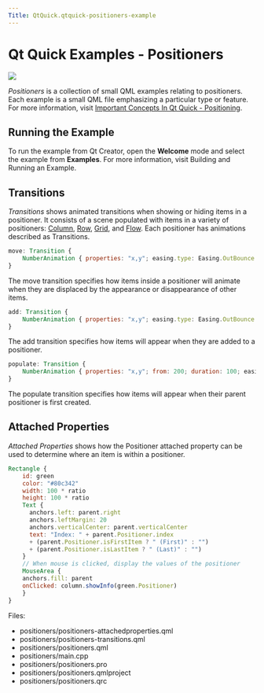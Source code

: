 ```yaml
---
Title: QtQuick.qtquick-positioners-example
---
```

        
Qt Quick Examples - Positioners
===============================

<span class="subtitle"></span>
<span id="details"></span>
![](https://developer.ubuntu.com/static/devportal_uploaded/8ab82806-d7d3-42e7-9d16-bc4bf974d35f-api/apps/qml/sdk-15.04.4/qtquick-positioners-example/images/qml-positioners-example.png)

*Positioners* is a collection of small QML examples relating to positioners. Each example is a small QML file emphasizing a particular type or feature. For more information, visit [Important Concepts In Qt Quick - Positioning](../QtQuick.qtquick-positioning-topic.md).

<span id="running-the-example"></span>
Running the Example
-------------------

To run the example from Qt Creator, open the **Welcome** mode and select the example from **Examples**. For more information, visit Building and Running an Example.

<span id="transitions"></span>
Transitions
-----------

*Transitions* shows animated transitions when showing or hiding items in a positioner. It consists of a scene populated with items in a variety of positioners: [Column](../QtQuick.qtquick-positioning-layouts.md#column), [Row](../QtQuick.qtquick-positioning-layouts.md#row), [Grid](../QtQuick.qtquick-positioning-layouts.md#grid), and [Flow](../QtQuick.qtquick-positioning-layouts.md#flow). Each positioner has animations described as Transitions.

``` qml
move: Transition {
    NumberAnimation { properties: "x,y"; easing.type: Easing.OutBounce }
}
```

The move transition specifies how items inside a positioner will animate when they are displaced by the appearance or disappearance of other items.

``` qml
add: Transition {
    NumberAnimation { properties: "x,y"; easing.type: Easing.OutBounce }
}
```

The add transition specifies how items will appear when they are added to a positioner.

``` qml
populate: Transition {
    NumberAnimation { properties: "x,y"; from: 200; duration: 100; easing.type: Easing.OutBounce }
}
```

The populate transition specifies how items will appear when their parent positioner is first created.

<span id="attached-properties"></span>
Attached Properties
-------------------

*Attached Properties* shows how the Positioner attached property can be used to determine where an item is within a positioner.

``` qml
Rectangle {
    id: green
    color: "#80c342"
    width: 100 * ratio
    height: 100 * ratio
    Text {
      anchors.left: parent.right
      anchors.leftMargin: 20
      anchors.verticalCenter: parent.verticalCenter
      text: "Index: " + parent.Positioner.index
      + (parent.Positioner.isFirstItem ? " (First)" : "")
      + (parent.Positioner.isLastItem ? " (Last)" : "")
    }
    // When mouse is clicked, display the values of the positioner
    MouseArea {
    anchors.fill: parent
    onClicked: column.showInfo(green.Positioner)
    }
}
```

Files:

-   positioners/positioners-attachedproperties.qml
-   positioners/positioners-transitions.qml
-   positioners/positioners.qml
-   positioners/main.cpp
-   positioners/positioners.pro
-   positioners/positioners.qmlproject
-   positioners/positioners.qrc

